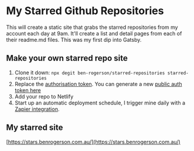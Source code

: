 # My Starred Github Repositories

This will create a static site that grabs the starred repositories from my account each day at 9am.
It'll create a list and detail pages from each of their readme.md files.
This was my first dip into Gatsby.

## Make your own starred repo site

1. Clone it down: `npx degit ben-rogerson/starred-repositories starred-repositories`
2. Replace the [authorisation token](https://github.com/ben-rogerson/starred-repositories/blob/master/gatsby-config.js#L11). You can generate a new [public auth token here](https://github.com/settings/tokens)
3. Add your repo to Netlify
4. Start up an automatic deployment schedule, I trigger mine daily with a [Zapier integration](https://zapier.com/apps/netlify/integrations/schedule/29330/start-a-new-deploy-of-a-netlify-site-on-a-daily-schedule).

## My starred site

[https://stars.benrogerson.com.au/](https://stars.benrogerson.com.au/)
